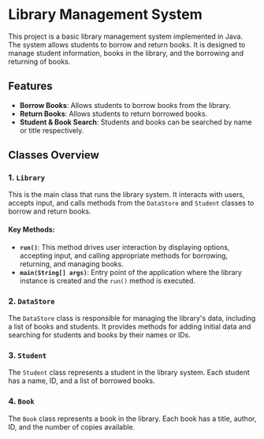 # Library Management System

This project is a basic library management system implemented in Java. The system allows students to borrow and return books. It is designed to manage student information, books in the library, and the borrowing and returning of books.

## Features
- **Borrow Books**: Allows students to borrow books from the library.
- **Return Books**: Allows students to return borrowed books.
- **Student & Book Search**: Students and books can be searched by name or title respectively.

## Classes Overview

### 1. `Library`
This is the main class that runs the library system. It interacts with users, accepts input, and calls methods from the `DataStore` and `Student` classes to borrow and return books.

#### Key Methods:
- **`run()`**: This method drives user interaction by displaying options, accepting input, and calling appropriate methods for borrowing, returning, and managing books.
- **`main(String[] args)`**: Entry point of the application where the library instance is created and the `run()` method is executed.

### 2. `DataStore`
The `DataStore` class is responsible for managing the library's data, including a list of books and students. It provides methods for adding initial data and searching for students and books by their names or IDs.

### 3. `Student`
The `Student` class represents a student in the library system. Each student has a name, ID, and a list of borrowed books.

### 4. `Book`
The `Book` class represents a book in the library. Each book has a title, author, ID, and the number of copies available.



